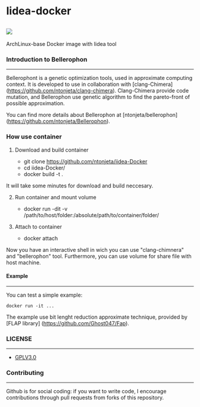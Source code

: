 # Iidea-docker
<!--[![Build Status](https://travis-ci.org/ntonjeta/iidea-Docker.svg?branch=master)](https://travis-ci.org/ntonjeta/iidea-Docker)-->
[![](https://images.microbadger.com/badges/image/ntonjet/iidea-docker.svg)](https://microbadger.com/images/ntonjet/iidea-docker "Get your own image badge on microbadger.com")
------------

ArchLinux-base Docker image with Iidea tool

### Introduction to Bellerophon ###
------------

Bellerophont is a genetic optimization tools, used in approximate computing context. It is developed to use in collaboration with [clang-Chimera] (https://github.com/ntonjeta/clang-chimera). Clang-Chimera provide code mutation, and Bellerophon use genetic algorithm to find the pareto-front of possible approximation. 

You can find more details about Bellerophon at [ntonjeta/bellerophon] (https://github.com/ntonjeta/Bellerophon).

### How use container ###

1) Download and build container 
    
    - git clone https://github.com/ntonjeta/iidea-Docker
    - cd iidea-Docker/
    - docker build -t <name> . 

It will take some minutes for download and build neccesary.

2) Run container and mount volume
  
    - docker run -dit -v /path/to/host/folder:/absolute/path/to/container/folder/ <container hash> 

3) Attach to container 

    - docker attach <containerhash> 

Now you have an interactive shell in wich you can use "clang-chimnera" and "bellerophon" tool. Furthermore, you can use volume for share file with host machine. 

#### Example ####
-------- 

You can test a simple example: 

    docker run -it ...

The example use bit lenght reduction approximate technique, provided by [FLAP library] (https://github.com/Ghost047/Fap). 

### LICENSE ###
--------

* [GPLV3.0](https://www.gnu.org/licenses/licenses.html)

### Contributing ###
----------

Github is for social coding: if you want to write code, I encourage contributions through pull requests from forks of this repository. 
